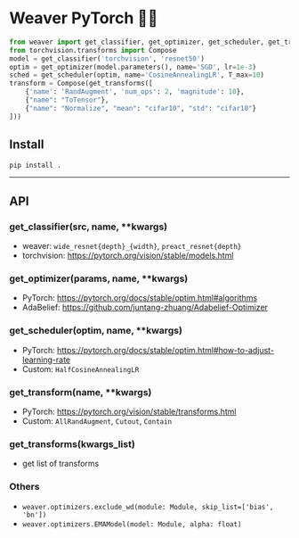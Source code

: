 # Weaver PyTorch 🧶🧵

```python
from weaver import get_classifier, get_optimizer, get_scheduler, get_transforms
from torchvision.transforms import Compose
model = get_classifier('torchvision', 'resnet50')
optim = get_optimizer(model.parameters(), name='SGD', lr=1e-3)
sched = get_scheduler(optim, name='CosineAnnealingLR', T_max=10)
transform = Compose(get_transforms([
    {'name': 'RandAugment', 'num_ops': 2, 'magnitude': 10},
    {"name": "ToTensor"},
    {"name": "Normalize", "mean": "cifar10", "std": "cifar10"}
]))
```

## Install
```bash
pip install .
```

---------------------------------------

## API
### get_classifier(src, name, **kwargs)
- weaver: `wide_resnet{depth}_{width}`, `preact_resnet{depth}`
- torchvision: https://pytorch.org/vision/stable/models.html

### get_optimizer(params, name, **kwargs)
- PyTorch: https://pytorch.org/docs/stable/optim.html#algorithms
- AdaBelief: https://github.com/juntang-zhuang/Adabelief-Optimizer

### get_scheduler(optim, name, **kwargs)
- PyTorch: https://pytorch.org/docs/stable/optim.html#how-to-adjust-learning-rate
- Custom: `HalfCosineAnnealingLR`

### get_transform(name, **kwargs)
- PyTorch: https://pytorch.org/vision/stable/transforms.html
- Custom: `AllRandAugment`, `Cutout`, `Contain`

### get_transforms(kwargs_list)
- get list of transforms

### Others
- `weaver.optimizers.exclude_wd(module: Module, skip_list=['bias', 'bn'])`
- `weaver.optimizers.EMAModel(model: Module, alpha: float)`
